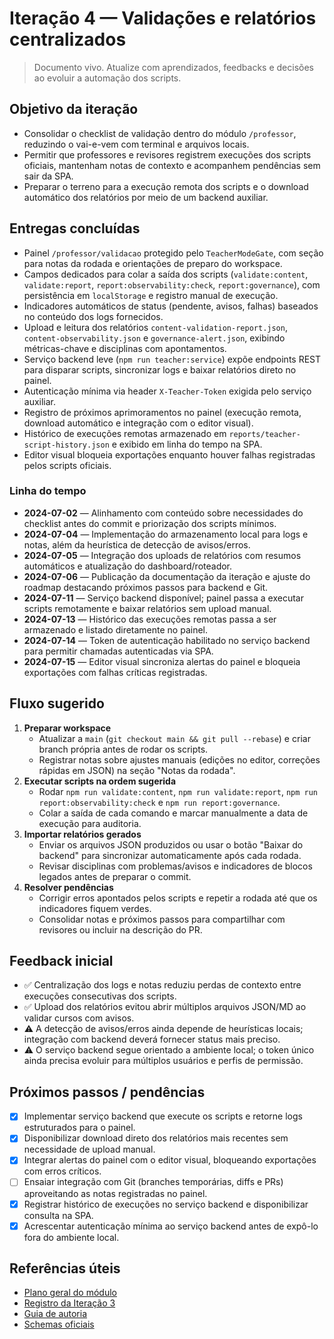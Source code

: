 # Iteração 4 — Validações e relatórios centralizados

> Documento vivo. Atualize com aprendizados, feedbacks e decisões ao evoluir a automação dos scripts.

## Objetivo da iteração

- Consolidar o checklist de validação dentro do módulo `/professor`, reduzindo o vai-e-vem com terminal e arquivos locais.
- Permitir que professores e revisores registrem execuções dos scripts oficiais, mantenham notas de contexto e acompanhem pendências sem sair da SPA.
- Preparar o terreno para a execução remota dos scripts e o download automático dos relatórios por meio de um backend auxiliar.

## Entregas concluídas

- Painel `/professor/validacao` protegido pelo `TeacherModeGate`, com seção para notas da rodada e orientações de preparo do workspace.
- Campos dedicados para colar a saída dos scripts (`validate:content`, `validate:report`, `report:observability:check`, `report:governance`), com persistência em `localStorage` e registro manual de execução.
- Indicadores automáticos de status (pendente, avisos, falhas) baseados no conteúdo dos logs fornecidos.
- Upload e leitura dos relatórios `content-validation-report.json`, `content-observability.json` e `governance-alert.json`, exibindo métricas-chave e disciplinas com apontamentos.
- Serviço backend leve (`npm run teacher:service`) expõe endpoints REST para disparar scripts, sincronizar logs e baixar relatórios direto no painel.
- Autenticação mínima via header `X-Teacher-Token` exigida pelo serviço auxiliar.
- Registro de próximos aprimoramentos no painel (execução remota, download automático e integração com o editor visual).
- Histórico de execuções remotas armazenado em `reports/teacher-script-history.json` e exibido em linha do tempo na SPA.
- Editor visual bloqueia exportações enquanto houver falhas registradas pelos scripts oficiais.

### Linha do tempo

- **2024-07-02** — Alinhamento com conteúdo sobre necessidades do checklist antes do commit e priorização dos scripts mínimos.
- **2024-07-04** — Implementação do armazenamento local para logs e notas, além da heurística de detecção de avisos/erros.
- **2024-07-05** — Integração dos uploads de relatórios com resumos automáticos e atualização do dashboard/roteador.
- **2024-07-06** — Publicação da documentação da iteração e ajuste do roadmap destacando próximos passos para backend e Git.
- **2024-07-11** — Serviço backend disponível; painel passa a executar scripts remotamente e baixar relatórios sem upload manual.
- **2024-07-13** — Histórico das execuções remotas passa a ser armazenado e listado diretamente no painel.
- **2024-07-14** — Token de autenticação habilitado no serviço backend para permitir chamadas autenticadas via SPA.
- **2024-07-15** — Editor visual sincroniza alertas do painel e bloqueia exportações com falhas críticas registradas.

## Fluxo sugerido

1. **Preparar workspace**
   - Atualizar a `main` (`git checkout main && git pull --rebase`) e criar branch própria antes de rodar os scripts.
   - Registrar notas sobre ajustes manuais (edições no editor, correções rápidas em JSON) na seção "Notas da rodada".
2. **Executar scripts na ordem sugerida**
   - Rodar `npm run validate:content`, `npm run validate:report`, `npm run report:observability:check` e `npm run report:governance`.
   - Colar a saída de cada comando e marcar manualmente a data de execução para auditoria.
3. **Importar relatórios gerados**
   - Enviar os arquivos JSON produzidos ou usar o botão "Baixar do backend" para sincronizar automaticamente após cada rodada.
   - Revisar disciplinas com problemas/avisos e indicadores de blocos legados antes de preparar o commit.
4. **Resolver pendências**
   - Corrigir erros apontados pelos scripts e repetir a rodada até que os indicadores fiquem verdes.
   - Consolidar notas e próximos passos para compartilhar com revisores ou incluir na descrição do PR.

## Feedback inicial

- ✅ Centralização dos logs e notas reduziu perdas de contexto entre execuções consecutivas dos scripts.
- ✅ Upload dos relatórios evitou abrir múltiplos arquivos JSON/MD ao validar cursos com avisos.
- ⚠️ A detecção de avisos/erros ainda depende de heurísticas locais; integração com backend deverá fornecer status mais preciso.
- ⚠️ O serviço backend segue orientado a ambiente local; o token único ainda precisa evoluir para múltiplos usuários e perfis de permissão.

## Próximos passos / pendências

- [x] Implementar serviço backend que execute os scripts e retorne logs estruturados para o painel.
- [x] Disponibilizar download direto dos relatórios mais recentes sem necessidade de upload manual.
- [x] Integrar alertas do painel com o editor visual, bloqueando exportações com erros críticos.
- [ ] Ensaiar integração com Git (branches temporárias, diffs e PRs) aproveitando as notas registradas no painel.
- [x] Registrar histórico de execuções no serviço backend e disponibilizar consulta na SPA.
- [x] Acrescentar autenticação mínima ao serviço backend antes de expô-lo fora do ambiente local.

## Referências úteis

- [Plano geral do módulo](./README.md)
- [Registro da Iteração 3](./iteration-03.md)
- [Guia de autoria](../CONTENT_AUTHORING_GUIDE.md)
- [Schemas oficiais](../../schemas)
